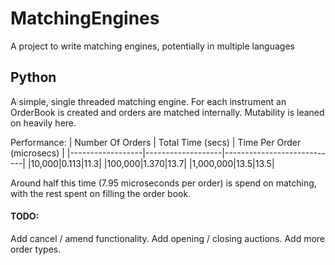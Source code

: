 # MatchingEngines
A project to write matching engines, potentially in multiple languages

## Python

A simple, single threaded matching engine. For each instrument an OrderBook is created and orders are matched internally.
Mutability is leaned on heavily here.

Performance:
| Number Of Orders | Total Time (secs) | Time Per Order (microsecs) |
|------------------|-------------------|----------------------------|
|10,000|0.113|11.3|
|100,000|1.370|13.7|
|1,000,000|13.5|13.5|

Around half this time (7.95 microseconds per order) is spend on matching, with the rest spent on filling the order book.

#### TODO:
Add cancel / amend functionality.
Add opening / closing auctions.
Add more order types.
